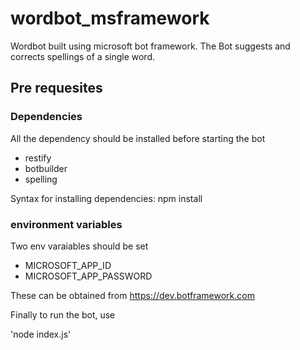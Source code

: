 # wordbot_msframework
Wordbot built using microsoft bot framework. The Bot suggests and corrects spellings of a single word.

## Pre requesites
### Dependencies
All the dependency should be installed before starting the bot
- restify
- botbuilder
- spelling

Syntax for installing dependencies: npm install <dependency>

### environment variables
Two env varaiables should be set
- MICROSOFT_APP_ID
- MICROSOFT_APP_PASSWORD

These can be obtained from https://dev.botframework.com


Finally to run the bot, use 

'node index.js'


